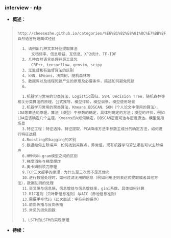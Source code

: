 ### interview - nlp
- **概述：**
>       http://cheesezhe.github.io/categories/%E6%B1%82%E8%81%8C%E7%BB%8F%E9%AA%8C/     自然语言处理面试经验
>
>       1、请列出几种文本特征提取算法
>           文档频率、信息增益、互信息、X^2统计、TF-IDF
>       2、几种自然语言处理开源工具包
>           CRF++、tensorflow、gensim、scipy
>       3、无监督和有监督算法的区别
>       4、kNN，kMeans，决策树，随机森林等
>       5、数据库以及线程死锁产生的原理及必要条件，简述如何避免死锁
>       6、
>
>       1.机器学习常用的分类算法，Logistic回归，SVM，Decision Tree，随机森林等相关分类算法的原理，公式推导，模型评价，模型调参。模型使用场景
>       2.机器学习常用的聚类算法，Kmeans,BDSCAN，SOM（个人论文中使用的算法），LDA等算法的原理，算法（模型）中参数的确定，具体到确定的方法；模型的评价，例如LDA应该确定几个主题，Kmeans的k如何确定，DBSCAN密度可达与密度直达。模型使用场景
>       3.特征工程：特征选择，特征提取，PCA降维方法中参数主成分的确定方法，如何进行特征选择
>       4.Boosting和bagging的区别
>       5.数据如何去除噪声，如何找到离群点，异常值，现有机器学习算法哪些可以去除噪声
>       6.HMM与N-gram模型之间的区别
>       7.梯度消失与梯度爆炸
>       8.奥卡姆剃须刀原理
>       9.TCP三次握手的原理，为什么是三次而不是其他次
>       10.进行数据处理时，如何过滤无用的信息（例如利用正则表达式提取或者其他方法），数据乱码的处理
>       11.交叉熵与信息熵，信息增益与信息增益率，gini系数，具体如何计算
>       12.BIC准则（贝叶斯信息准则）与AIC（赤池信息准则）
>       13.需要手写代码（此次面试：字符串的操作）
>       14.前向传播与反向传播
>       15.常见的损失函数
>
>       1、LSTM的LSTM的实现原理
>
>
>
>
>
>
>
>
>
>
>
>
>
>
>
>

- **待续：**
>
>
>
>
>
>
>
>
>
>
>
>
>
>
>
